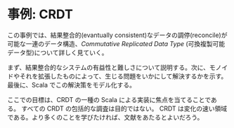# 事例: CRDT

この事例では、結果整合的(evantually consistent)なデータの調停(reconcile)が可能な一連のデータ構造、*Commutative Replicated Data Type* (可換複製可能データ型)について詳しく見ていく。


まず、結果整合的なシステムの有益性と難しさについて説明する。次に、モノイドやそれを拡張したものによって、生じる問題をいかにして解決するかを示す。
最後に、Scala でこの解決策をモデル化する。

ここでの目標は、CRDT の一種の Scala による実装に焦点を当てることである。
すべての CRDT の包括的な調査は目的ではない。
CRDT は変化の速い領域である。より多くのことを学びたければ、文献をあたるとよいだろう。
